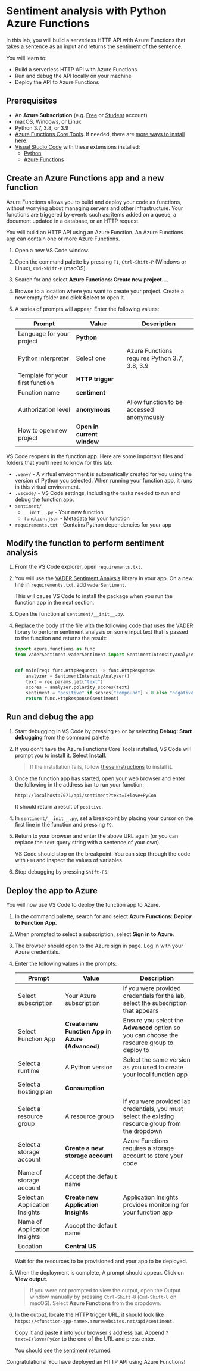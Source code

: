 # Sentiment analysis with Python Azure Functions

In this lab, you will build a serverless HTTP API with Azure Functions that takes a sentence as an input and returns the sentiment of the sentence.

You will learn to:
- Build a serverless HTTP API with Azure Functions
- Run and debug the API locally on your machine
- Deploy the API to Azure Functions

## Prerequisites

- An **Azure Subscription** (e.g. [Free](https://aka.ms/azure-free-account) or [Student](https://aka.ms/azure-student-account) account)
- macOS, Windows, or Linux
- Python 3.7, 3.8, or 3.9
- [Azure Functions Core Tools](https://docs.microsoft.com/en-us/azure/azure-functions/functions-run-local#install-the-azure-functions-core-tools). If needed, there are [more ways to install here](https://github.com/Azure/azure-functions-core-tools#installing).
- [Visual Studio Code](https://code.visualstudio.com/download) with these extensions installed:
    - [Python](https://marketplace.visualstudio.com/items?itemName=ms-python.python)
    - [Azure Functions](https://marketplace.visualstudio.com/items?itemName=ms-azuretools.vscode-azurefunctions)

## Create an Azure Functions app and a new function

Azure Functions allows you to build and deploy your code as functions, without worrying about managing servers and other infrastructure. Your functions are triggered by events such as: items added on a queue, a document updated in a database, or an HTTP request.

You will build an HTTP API using an Azure Function. An Azure Functions app can contain one or more Azure Functions.

1. Open a new VS Code window.

1. Open the command palette by pressing `F1`, `Ctrl-Shift-P` (Windows or Linux), `Cmd-Shift-P` (macOS).

1. Search for and select **Azure Functions: Create new project...**.

1. Browse to a location where you want to create your project. Create a new empty folder and click **Select** to open it.

1. A series of prompts will appear. Enter the following values:

    | Prompt | Value | Description |
    | --- | --- | --- |
    | Language for your project | **Python** | |
    | Python interpreter | Select one | Azure Functions requires Python 3.7, 3.8, 3.9 |
    | Template for your first function | **HTTP trigger** | |
    | Function name | **sentiment** | |
    | Authorization level | **anonymous** | Allow function to be accessed anonymously |
    | How to open new project | **Open in current window** | |

VS Code reopens in the function app. Here are some important files and folders that you'll need to know for this lab:
- `.venv/` - A virtual environment is automatically created for you using the version of Python you selected. When running your function app, it runs in this virtual environment.
- `.vscode/` - VS Code settings, including the tasks needed to run and debug the function app.
- `sentiment/`
    - `__init__.py` - Your new function
    - `function.json` - Metadata for your function
- `requirements.txt` - Contains Python dependencies for your app

## Modify the function to perform sentiment analysis

1. From the VS Code explorer, open `requirements.txt`.

1. You will use the [VADER Sentiment Analysis](https://github.com/cjhutto/vaderSentiment) library in your app. On a new line in `requirements.txt`, add `vaderSentiment`.

    This will cause VS Code to install the package when you run the function app in the next section.

1. Open the function at `sentiment/__init__.py`.

1. Replace the body of the file with the following code that uses the VADER library to perform sentiment analysis on some input text that is passed to the function and returns the result:

    ```python
    import azure.functions as func
    from vaderSentiment.vaderSentiment import SentimentIntensityAnalyzer


    def main(req: func.HttpRequest) -> func.HttpResponse:
        analyzer = SentimentIntensityAnalyzer()
        text = req.params.get("text")
        scores = analyzer.polarity_scores(text)
        sentiment = "positive" if scores["compound"] > 0 else "negative"
        return func.HttpResponse(sentiment)
    ```

## Run and debug the app

1. Start debugging in VS Code by pressing `F5` or by selecting **Debug: Start debugging** from the command palette.

1. If you don't have the Azure Functions Core Tools installed, VS Code will prompt you to install it. Select **Install**.

    > If the installation fails, follow [these instructions](https://github.com/Azure/azure-functions-core-tools#installing) to install it.

1. Once the function app has started, open your web browser and enter the following in the address bar to run your function:

    ```
    http://localhost:7071/api/sentiment?text=I+love+PyCon
    ```

    It should return a result of `positive`.

1. In `sentiment/__init__.py`, set a breakpoint by placing your cursor on the first line in the function and pressing `F9`.

1. Return to your browser and enter the above URL again (or you can replace the `text` query string with a sentence of your own).

    VS Code should stop on the breakpoint. You can step through the code with `F10` and inspect the values of variables.

1. Stop debugging by pressing `Shift-F5`.

## Deploy the app to Azure

You will now use VS Code to deploy the function app to Azure.

1. In the command palette, search for and select **Azure Functions: Deploy to Function App**.

1. When prompted to select a subscription, select **Sign in to Azure**.

1. The browser should open to the Azure sign in page. Log in with your Azure credentials.

1. Enter the following values in the prompts:

    | Prompt | Value | Description |
    | --- | --- | --- |
    | Select subscription | Your Azure subscription | If you were provided credentials for the lab, select the subscription that appears |
    | Select Function App | **Create new Function App in Azure (Advanced)** | Ensure you select the **Advanced** option so you can choose the resource group to deploy to |
    | Select a runtime | A Python version | Select the same version as you used to create your local function app |
    | Select a hosting plan | **Consumption** | |
    | Select a resource group | A resource group | If you were provided lab credentials, you must select the existing resource group from the dropdown |
    | Select a storage account | **Create a new storage account** | Azure Functions requires a storage account to store your code |
    | Name of storage account | Accept the default name | |
    | Select an Application Insights | **Create new Application Insights** | Application Insights provides monitoring for your function app |
    | Name of Application Insights | Accept the default name | |
    | Location | **Central US** | |

    Wait for the resources to be provisioned and your app to be deployed.

1. When the deployment is complete, A prompt should appear. Click on **View output**.

    > If you were not prompted to view the output, open the Output window manually by pressing `Ctrl-Shift-U` (`Cmd-Shift-U` on macOS). Select **Azure Functions** from the dropdown.

1. In the output, locate the HTTP trigger URL, it should look like `https://<function-app-name>.azurewebsites.net/api/sentiment`.

    Copy it and paste it into your browser's address bar. Append `?text=I+love+PyCon` to the end of the URL and press enter.

    You should see the sentiment returned.

Congratulations! You have deployed an HTTP API using Azure Functions!
